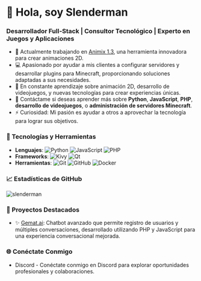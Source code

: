 # 👋 Hola, soy Slenderman

### Desarrollador Full-Stack | Consultor Tecnológico | Experto en Juegos y Aplicaciones

- 🌱 Actualmente trabajando en [Animix 1.3](https://animix.000.pe/), una herramienta innovadora para crear animaciones 2D.
- 💻 Apasionado por ayudar a mis clientes a configurar servidores y desarrollar plugins para Minecraft, proporcionando soluciones adaptadas a sus necesidades.
- 🚀 En constante aprendizaje sobre animación 2D, desarrollo de videojuegos, y nuevas tecnologías para crear experiencias únicas.
- 💬 Contáctame si deseas aprender más sobre **Python**, **JavaScript**, **PHP**, **desarrollo de videojuegos**, o **administración de servidores Minecraft**.
- ⚡ Curiosidad: Mi pasión es ayudar a otros a aprovechar la tecnología para lograr sus objetivos.

### 🚀 Tecnologías y Herramientas
- **Lenguajes**: ![Python](https://img.shields.io/badge/Python-blue) ![JavaScript](https://img.shields.io/badge/JavaScript-yellow) ![PHP](https://img.shields.io/badge/PHP-green)
- **Frameworks**: ![Kivy](https://img.shields.io/badge/Kivy-green) ![Qt](https://img.shields.io/badge/Qt-007D8C)
- **Herramientas**: ![Git](https://img.shields.io/badge/Git-orange) ![GitHub](https://img.shields.io/badge/GitHub-black) ![Docker](https://img.shields.io/badge/Docker-blue)

### 📈 Estadísticas de GitHub
![slenderman](https://github-readme-stats.vercel.app/api?username=slendermantvb&show_icons=true&theme=radical)

### 🚀 Proyectos Destacados
- ✨ [Gemat.ai](https://github.com/tuRepositorio/gemat-ai): Chatbot avanzado que permite registro de usuarios y múltiples conversaciones, desarrollado utilizando PHP y JavaScript para una experiencia conversacional mejorada.

### 🌐 Conéctate Conmigo
- Discord - Conéctate conmigo en Discord para explorar oportunidades profesionales y colaboraciones.
